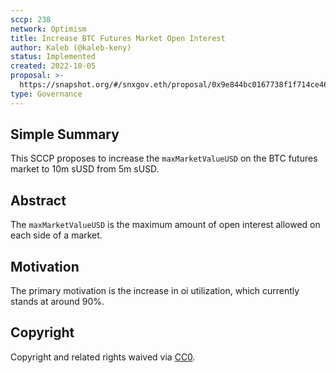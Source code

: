 ```yaml
---
sccp: 238
network: Optimism
title: Increase BTC Futures Market Open Interest
author: Kaleb (@kaleb-keny)
status: Implemented
created: 2022-10-05
proposal: >-
  https://snapshot.org/#/snxgov.eth/proposal/0x9e844bc0167738f1f714ce4655962e84bd9a443ec737c8c2968ad59ae05e621a
type: Governance
---
```


## Simple Summary

<!--"If you can't explain it simply, you don't understand it well enough." Provide a simplified and layman-accessible explanation of the SCCP.-->

This SCCP proposes to increase the `maxMarketValueUSD` on the BTC futures market to 10m sUSD from 5m sUSD.


## Abstract

<!--A short (~200 word) description of the variable change proposed.-->
The `maxMarketValueUSD` is the maximum amount of open interest allowed on each side of a market.

## Motivation

<!--The motivation is critical for SCCPs that want to update variables within Synthetix. It should clearly explain why the existing variable is not incentive aligned. SCCP submissions without sufficient motivation may be rejected outright.-->

The primary motivation is the increase in oi utilization, which currently stands at around 90%. 

## Copyright

Copyright and related rights waived via [CC0](https://creativecommons.org/publicdomain/zero/1.0/).
